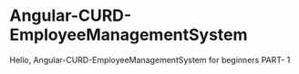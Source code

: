 # Angular-CURD-EmployeeManagementSystem
Hello, Angular-CURD-EmployeeManagementSystem for beginners PART- 1
